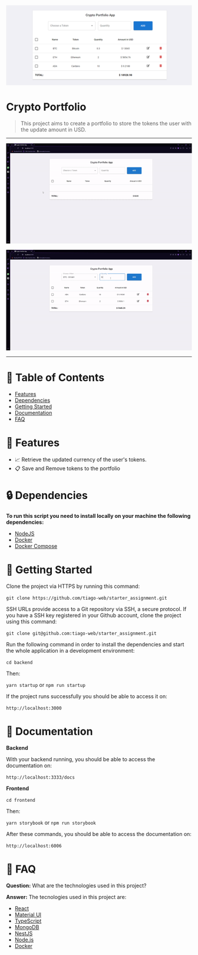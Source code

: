 <p align="center">
   <img src=".github/crypto-portfolio.PNG"/>
</p>

# Crypto Portfolio

> This project aims to create a portfolio to store the tokens the user with the update amount in USD.

---

<p align="center"><img src=".github/gif1.gif?raw=true"/></p>
<p align="center"><img src=".github/gif2.gif?raw=true"/></p>

---

# :pushpin: Table of Contents

- [Features](#link-features)
- [Dependencies](#lock-dependencies)
- [Getting Started](#checkered_flag-getting-started)
- [Documentation](#page_with_curl-documentation)
- [FAQ](#postbox-faq)

# :link: Features

- 📈 Retrieve the updated currency of the user's tokens.
- 📋 Save and Remove tokens to the portfolio

# :lock: Dependencies

**To run this script you need to install locally on your machine the following dependencies:**

- [NodeJS](https://nodejs.org/en/download/)
- [Docker](https://docs.docker.com/desktop/#download-and-install)
- [Docker Compose](https://docs.docker.com/compose/install/)

# :checkered_flag: Getting Started

Clone the project via HTTPS by running this command:

`git clone https://github.com/tiago-web/starter_assignment.git`

SSH URLs provide access to a Git repository via SSH, a secure protocol. If you have a SSH key registered in your Github account, clone the project using this command:

`git clone git@github.com:tiago-web/starter_assignment.git`

Run the following command in order to install the dependencies and start the whole application in a development environment:

`cd backend`

Then:

`yarn startup` or `npm run startup`

If the project runs successfully you should be able to access it on:

`http://localhost:3000`

# :page_with_curl: Documentation

**Backend**

With your backend running, you should be able to access the documentation on:

`http://localhost:3333/docs`

**Frontend**

`cd frontend`

Then:

`yarn storybook` or `npm run storybook`

After these commands, you should be able to access the documentation on:

`http://localhost:6006`

# :postbox: FAQ

**Question:** What are the technologies used in this project?

**Answer:** The tecnologies used in this project are:

- [React](https://reactjs.org/)
- [Material UI](https://mui.com/pt/)
- [TypeScript](https://www.typescriptlang.org/)
- [MongoDB](https://www.mongodb.com/)
- [NestJS](https://nestjs.com/)
- [Node.js](https://nodejs.org/en/download/)
- [Docker](https://www.docker.com/)
